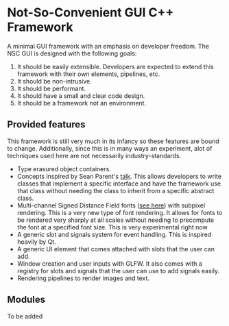 # Not-So-Convenient GUI C++ Framework
A minimal GUI framework with an emphasis on developer freedom. The NSC GUI is designed with the following goals:
1. It should be easily extensible. Developers are expected to extend this framework with their own elements, pipelines, etc.
2. It should be non-intrusive.
3. It should be performant.
4. It should have a small and clear code design.
5. It should be a framework not an environment.

## Provided features
This framework is still very much in its infancy so these features are bound to change. Additionally, since this is in many ways an experiment, alot of techniques used here are not necessarily industry-standards.
* Type erasured object containers.
* Concepts inspired by Sean Parent's [talk](https://www.youtube.com/watch?v=QGcVXgEVMJg). This allows developers to write classes that implement a specific interface and have the framework use that class without needing the class to inherit from a specific abstract class.
* Multi-channel Signed Distance Field fonts ([see here](https://github.com/Chlumsky/msdfgen)) with subpixel rendering. This is a very new type of font rendering. It allows for fonts to be rendered very sharply at all scales without needing to precompute the font at a specified font size. This is very experimental right now
* A generic slot and signals system for event handling. This is inspired heavily by Qt.
* A generic UI element that comes attached with slots that the user can add.
* Window creation and user inputs with GLFW. It also comes with a registry for slots and signals that the user can use to add signals easily.
* Rendering pipelines to render images and text.

## Modules
To be added
